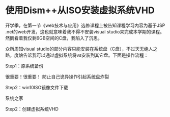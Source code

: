 # 使用Dism++从ISO安装虚拟系统VHD

开学季，在第一节《web技术与应用》选修课程上被告知课程学习内容为基于JSP .net的web开发，这也就意味着我不得不安装visual studio来完成本学期的课程。然鹅看着我仅剩6GB空间的C盘，我陷入了沉思。

众所周知visual studio的部分内容只能安装在系统盘（C盘），不过天无绝人之路，度娘告诉我可以通过虚拟系统将vs安装到其它盘。下面是操作流程：

Step1：原系统备份

很重要！很重要！ 防止自己诡异操作引起系统盘炸裂

Step2：win10ISO镜像文件下载

系统之家

Step2：创建虚拟系统VHD
